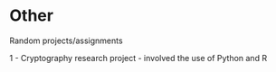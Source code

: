 # Other
Random projects/assignments 

1 - Cryptography research project - involved the use of Python and R
